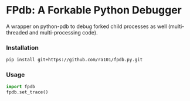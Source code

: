 # FPdb: A Forkable Python Debugger

A wrapper on python-pdb to debug forked child processes as well (multi-threaded and multi-processing code).

### Installation

```bash
pip install git+https://github.com/ra101/fpdb.py.git
```

### Usage

```python
import fpdb
fpdb.set_trace()
```
